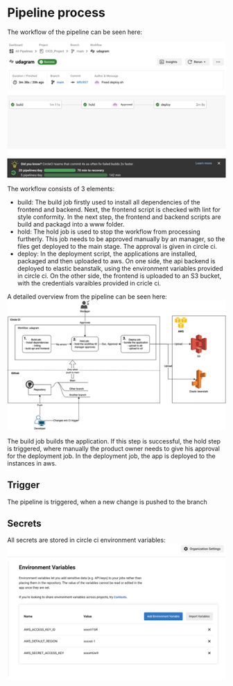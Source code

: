 # Pipeline process

The workflow of the pipeline can be seen here:

![pipeline workflow](../screenshots/CICD/Pipeline_Workflow.png)

The workflow consists of 3 elements:

-   build: The build job firstly used to install all dependencies of the frontend and backend. Next, the frontend script is checked with lint for style conformity. In the next step, the frontend and backend scripts are build and packagd into a www folder.
-   hold: The hold job is used to stop the workflow from processing furtherly. This job needs to be approved manually by an manager, so the files get deployed to the main stage. The approval is given in circle ci.
-   deploy: In the deployment script, the applications are installed, packaged and then uploaded to aws. On one side, the api backend is deployed to elastic beanstalk, using the environment variables provided in circle ci. On the other side, the frontend is uploaded to an S3 bucket, with the credentials varaibles provided in cricle ci.

A detailed overview from the pipeline can be seen here:
![pipeline diagram](../screenshots/Pipeline_Diagramm.png)

The build job builds the application. If this step is successful, the hold step is triggered, where manually the product owner needs to give his approval for the deployment job.
In the deployment job, the app is deployed to the instances in aws.

## Trigger

The pipeline is triggered, when a new change is pushed to the branch

## Secrets

All secrets are stored in circle ci environment variables:
![environment varaibles](../screenshots/CICD/CICD%20Environment%20Variables.png)
